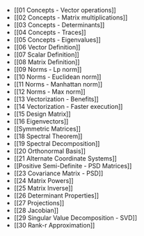 - [[01 Concepts - Vector operations]]
- [[02 Concepts - Matrix multiplications]]
- [[03 Concepts - Determinants]]
- [[04 Concepts - Traces]]
- [[05 Concepts - Eigenvalues]]
- [[06 Vector Definition]]
- [[07 Scalar Definition]]
- [[08 Matrix Definition]]
- [[09 Norms - Lp norm]]
- [[10 Norms - Euclidean norm]]
- [[11 Norms - Manhattan norm]]
- [[12 Norms - Max norm]]
- [[13 Vectorization - Benefits]]
- [[14 Vectorization - Faster execution]]
- [[15 Design Matrix]]
- [[16 Eigenvectors]]
- [[Symmetric Matrices]]
- [[18 Spectral Theorem]]
- [[19 Spectral Decomposition]]
- [[20 Orthonormal Basis]]
- [[21 Alternate Coordinate Systems]]
- [[Positive Semi-Definite - PSD Matrices]]
- [[23 Covariance Matrix - PSD]]
- [[24 Matrix Powers]]
- [[25 Matrix Inverse]]
- [[26 Determinant Properties]]
- [[27 Projections]]
- [[28 Jacobian]]
- [[29 Singular Value Decomposition - SVD]]
- [[30 Rank-r Approximation]]
